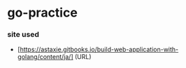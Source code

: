# go-practice

### site used
- [https://astaxie.gitbooks.io/build-web-application-with-golang/content/ja/] (URL)